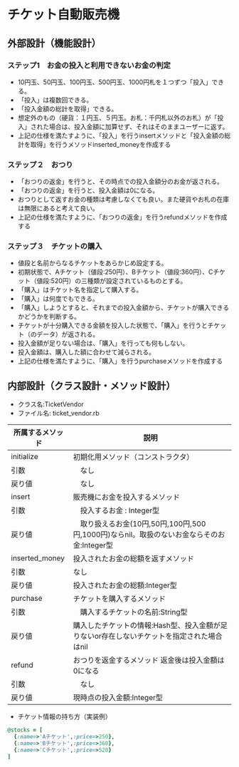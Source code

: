 # チケット自動販売機

## 外部設計（機能設計）

### ステップ1　お金の投入と利用できないお金の判定
* 10円玉、50円玉、100円玉、500円玉、1000円札を１つずつ「投入」できる。
* 「投入」は複数回できる。
* 「投入金額の総計を取得」できる。
* 想定外のもの（硬貨：１円玉、５円玉。お札：千円札以外のお札）が「投入」された場合は、投入金額に加算せず、それはそのままユーザーに返す。
* 上記の仕様を満たすように、「投入」を行うinsertメソッドと「投入金額の総計を取得」を行うメソッドinserted_moneyを作成する

### ステップ２　おつり

* 「おつりの返金」を行うと、その時点での投入金額分のお金が返される。
* 「おつりの返金」を行うと、投入金額は0になる。
* おつりとして返すお金の種類は考慮しなくても良い。また硬貨やお札の在庫は無限にあると考えて良い。
* 上記の仕様を満たすように、「おつりの返金」を行うrefundメソッドを作成する


### ステップ３　チケットの購入

* 値段と名前からなるチケットをあらかじめ設定する。
* 初期状態で、Aチケット（値段:250円）、Bチケット（値段:360円）、Cチケット（値段:520円）の三種類が設定されているものとする。
* 「購入」はチケット名を指定して購入する。
* 「購入」は何度でもできる。
* 「購入」しようとすると、それまでの投入金額から、チケットが購入できるかどうかを判断する。
* チケットが十分購入できる金額を投入した状態で、「購入」を行うとチケット（のデータ）が返される。
* 投入金額が足りない場合は、「購入」を行っても何もしない。
* 投入金額は、購入した額に合わせて減らされる。
* 上記の仕様を満たすように、「購入」を行うpurchaseメソッドを作成する


## 内部設計（クラス設計・メソッド設計）

* クラス名:TicketVendor
* ファイル名: ticket_vendor.rb

所属するメソッド | 説明
--------|-----------
initialize | 初期化用メソッド（コンストラクタ）
 引数　 |　なし
 戻り値 |　なし
insert | 販売機にお金を投入するメソッド
 引数　 |　投入するお金 : Integer型
 戻り値 |　取り扱えるお金(10円,50円,100円,500円,1000円)ならnil。取扱のないお金ならそのお金:Integer型
inserted_money | 投入されたお金の総額を返すメソッド
 引数   | なし
 戻り値 | 投入されたお金の総額:Integer型
purchase | チケットを購入するメソッド
 引数　 |　購入するチケットの名前:String型
 戻り値 |  購入したチケットの情報:Hash型、投入金額が足りないor存在しないチケットを指定された場合はnil
refund | おつりを返金するメソッド 返金後は投入金額は0になる
 引数　 |　なし
 戻り値 |  現時点の投入金額:Integer型

* チケット情報の持ち方（実装例）

```ruby
@stocks = [
  {:name=>'Aチケット',:price=>250},
  {:name=>'Bチケット',:price=>360},
  {:name=>'Cチケット',:price=>520}
]
```
